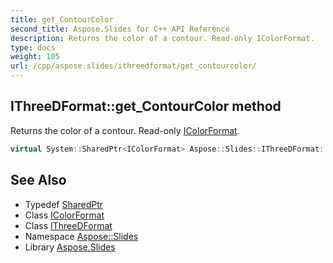 ```yaml
---
title: get_ContourColor
second_title: Aspose.Slides for C++ API Reference
description: Returns the color of a contour. Read-only IColorFormat.
type: docs
weight: 105
url: /cpp/aspose.slides/ithreedformat/get_contourcolor/
---
```

## IThreeDFormat::get_ContourColor method


Returns the color of a contour. Read-only [IColorFormat](../../icolorformat/).

```cpp
virtual System::SharedPtr<IColorFormat> Aspose::Slides::IThreeDFormat::get_ContourColor()=0
```

## See Also

* Typedef [SharedPtr](../../../system/sharedptr/)
* Class [IColorFormat](../../icolorformat/)
* Class [IThreeDFormat](../)
* Namespace [Aspose::Slides](../../)
* Library [Aspose.Slides](../../../)
